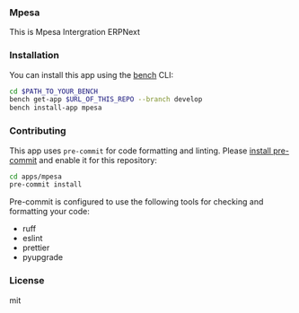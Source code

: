 ### Mpesa

This is Mpesa Intergration ERPNext

### Installation

You can install this app using the [bench](https://github.com/frappe/bench) CLI:

```bash
cd $PATH_TO_YOUR_BENCH
bench get-app $URL_OF_THIS_REPO --branch develop
bench install-app mpesa
```

### Contributing

This app uses `pre-commit` for code formatting and linting. Please [install pre-commit](https://pre-commit.com/#installation) and enable it for this repository:

```bash
cd apps/mpesa
pre-commit install
```

Pre-commit is configured to use the following tools for checking and formatting your code:

- ruff
- eslint
- prettier
- pyupgrade

### License

mit

